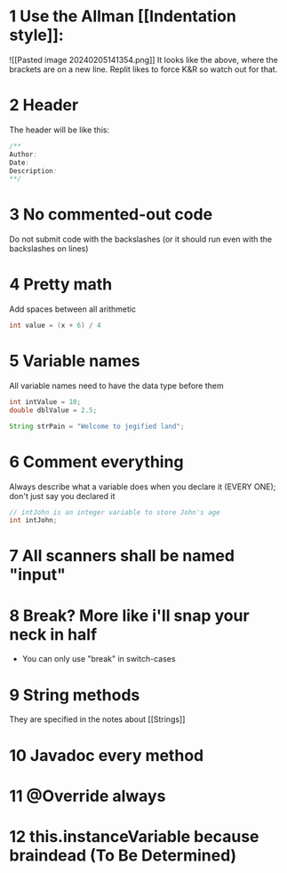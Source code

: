 # 1 Use the Allman [[Indentation style]]:
![[Pasted image 20240205141354.png]]
It looks like the above, where the brackets are on a new line. Replit likes to force K&R so watch out for that.
# 2 Header
The header will be like this:
```java
/**
Author:
Date:
Description:
**/
```
# 3 No commented-out code
Do not submit code with the backslashes (or it should run even with the backslashes on lines)

# 4 Pretty math
Add spaces between all arithmetic 
```java
int value = (x + 6) / 4
```

# 5 Variable names
All variable names need to have the data type before them
```java
int intValue = 10;
double dblValue = 2.5;

String strPain = "Welcome to jegified land";
```

# 6 Comment everything
Always describe what a variable does when you declare it (EVERY ONE); don't just say you declared it
```java
// intJohn is an integer variable to store John's age
int intJohn;
```

# 7 All scanners shall be named "input"

# 8 Break? More like i'll snap your neck in half
* You can only use "break" in switch-cases

# 9 String methods
They are specified in the notes about [[Strings]] 

# 10 Javadoc every method

# 11 @Override always

# 12 this.instanceVariable because braindead (To Be Determined)


